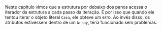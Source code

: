 Neste capítulo vimos que a estrutura por debaixo dos panos acessa o iterador da estrutura a cada passo da iteração. É por isso que quando ele tentou iterar o objeto literal `Casa`, ele obteve um erro. Ao invés disso, os atributos estivessem dentro de um `Array`, teria funcionado sem problemas.
